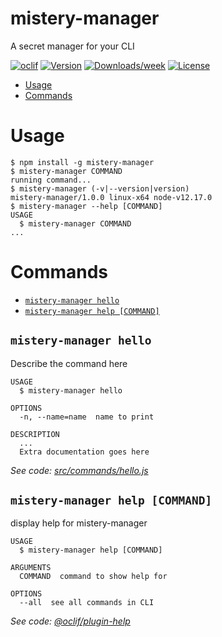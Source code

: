 mistery-manager
===============

A secret manager for your CLI

[![oclif](https://img.shields.io/badge/cli-oclif-brightgreen.svg)](https://oclif.io)
[![Version](https://img.shields.io/npm/v/mistery-manager.svg)](https://npmjs.org/package/mistery-manager)
[![Downloads/week](https://img.shields.io/npm/dw/mistery-manager.svg)](https://npmjs.org/package/mistery-manager)
[![License](https://img.shields.io/npm/l/mistery-manager.svg)](https://github.com/omarnicolas/mistery-manager/blob/master/package.json)

<!-- toc -->
* [Usage](#usage)
* [Commands](#commands)
<!-- tocstop -->
# Usage
<!-- usage -->
```sh-session
$ npm install -g mistery-manager
$ mistery-manager COMMAND
running command...
$ mistery-manager (-v|--version|version)
mistery-manager/1.0.0 linux-x64 node-v12.17.0
$ mistery-manager --help [COMMAND]
USAGE
  $ mistery-manager COMMAND
...
```
<!-- usagestop -->
# Commands
<!-- commands -->
* [`mistery-manager hello`](#mistery-manager-hello)
* [`mistery-manager help [COMMAND]`](#mistery-manager-help-command)

## `mistery-manager hello`

Describe the command here

```
USAGE
  $ mistery-manager hello

OPTIONS
  -n, --name=name  name to print

DESCRIPTION
  ...
  Extra documentation goes here
```

_See code: [src/commands/hello.js](https://github.com/omarnicolas/mistery-manager/blob/v1.0.0/src/commands/hello.js)_

## `mistery-manager help [COMMAND]`

display help for mistery-manager

```
USAGE
  $ mistery-manager help [COMMAND]

ARGUMENTS
  COMMAND  command to show help for

OPTIONS
  --all  see all commands in CLI
```

_See code: [@oclif/plugin-help](https://github.com/oclif/plugin-help/blob/v3.1.0/src/commands/help.ts)_
<!-- commandsstop -->
